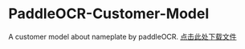 # PaddleOCR-Customer-Model
A customer model about nameplate by paddleOCR.
[点击此处下载文件](https://github.com/daboluoNiko/PaddleOCR-Customer-Model/raw/main/ch_PP-OCRv3_det_infer.tar)
